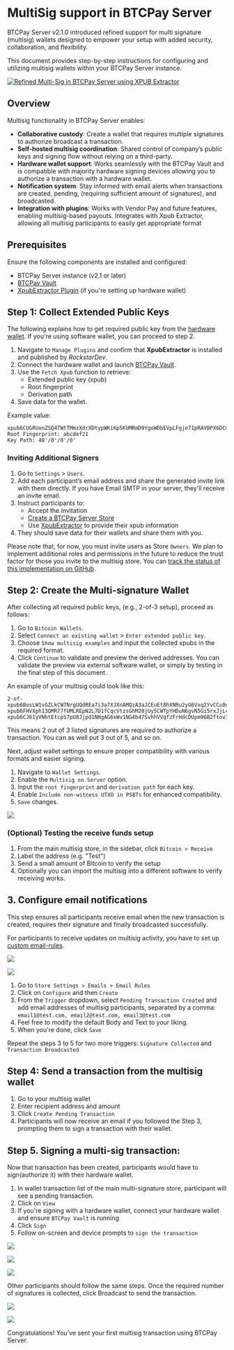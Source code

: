 # MultiSig support in BTCPay Server

BTCPay Server v2.1.0 introduced refined support for multi signature (multisig) wallets designed to empower your setup with added security, collaboration, and flexibility.

This document provides step-by-step instructions for configuring and utilizing multisig wallets within your BTCPay Server instance.

[![Refined Multi-Sig in BTCPay Server using XPUB Extractor](https://img.youtube.com/vi/V95pLvVTAqM/mqdefault.jpg)](https://www.youtube.com/watch?v=V95pLvVTAqM)

## Overview

Multisig functionality in BTCPay Server enables:

- **Collaborative custody**: Create a wallet that requires multiple signatures to authorize broadcast a transaction.
- **Self-hosted multisig coordination**: Shared control of company’s public keys and signing flow without relying on a third-party.
- **Hardware wallet support**: Works seamlessly with the BTCPay Vault and is compatible with majority hardware signing devices allowing you to authorize a transaction with a hardware wallet.
- **Notification system**: Stay informed with email alerts when transactions are created, pending, (requiring sufficient amount of signatures), and broadcasted.
- **Integration with plugins**: Works with Vendor Pay and future features, enabling multisig-based payouts. Integrates with Xpub Extractor, allowing all multisig participants to easily get appropriate format

## Prerequisites

Ensure the following components are installed and configured:

- BTCPay Server instance (v2.1 or later)
- [BTCPay Vault](https://github.com/btcpayserver/BTCPayServer.Vault)
- [XpubExtractor Plugin](https://github.com/btcpayserver/BTCPayServer.Plugins.XpubExtractor) (if you're setting up hardware wallet)

## Step 1: Collect Extended Public Keys

The following explains how to get required public key from the [hardware wallet](https://docs.btcpayserver.org/HardwareWalletIntegration/). If you're using software wallet, you can proceed to step 2.

1. Navigate to `Manage Plugins` and confirm that **XpubExtractor** is installed and published by *RockstarDev*.
2. Connect the hardware wallet and launch [BTCPay Vault](http://docs.btcpayserver.org/HardwareWalletIntegration/).
3. Use the `Fetch Xpub` function to retrieve:
   - Extended public key (xpub)
   - Root fingerprint
   - Derivation path
4. Save data for the wallet.

Example value:

```
xpub6CUGRUonZSQ4TWtTMmzXdrXDtypWKiKp5KUMRmD9YgoWDbEVpLFgje71pRAVBPX6DCmV9HNTLr8GHqKZANvNcFpSZe3kiKsH5Ej7ApG1NVDK
Root Fingerprint: abcdef21
Key Path: 48'/0'/0'/0'
```
### Inviting Additional Signers

1. Go to `Settings` > `Users`.
2. Add each participant’s email address and share the generated invite link with them directly. If you have Email SMTP in your server, they'll receive an invite email.
3. Instruct participants to:
   - Accept the invitation
   - [Create a BTCPay Server Store](https://docs.btcpayserver.org/CreateStore/)
   - Use [XpubExtractor](https://github.com/rockstardev/BTCPayServerPlugins.RockstarDev/tree/1235799827c24d33bfe1095db5169afd39e620f1/Plugins/BTCPayServer.RockstarDev.Plugins.XpubExtractor) to provide their xpub information
4. They should save data for their wallets and share them with you.

Please note that, for now, you must invite users as Store `Owners`. We plan to implement additional roles and permissions in the future to reduce the trust factor for those you invite to the multisig store. You can [track the status of this implementation on GitHub](https://github.com/btcpayserver/btcpayserver/issues/6651).

## Step 2: Create the Multi-signature Wallet

After collecting all required public keys, (e.g., 2-of-3 setup), proceed as follows:

1. Go to `Bitcoin Wallets`.
2. Select `Connect an existing wallet` > `Enter extended public key`.
3. Choose `Show multisig examples` and input the collected xpubs in the required format.
4. Click `Continue` to validate and preview the derived addresses. You can validate the preview via external software wallet, or simply by testing in the final step of this document.

An example of your multisig could look like this:

```
2-of-xpub6BosLW1vGZLkCW7NrgUQdREa7i3a7XJXnAMQzA3aJCEuEt8hXNRu2yG6Vxq2YvCCu8n2eUpZhVz5Zw3eQro2d5Wq8UdD2qhM1YG4ZcnC3kYd-xpub6FHVXph13QMR77fUMLREpN2L7D1fCqcVtzsGhM28jUy5CWTpYHDuN6gvN5Gi5rxJjL45AgXLhSzE27AHZkDwKZgTYaUmYc9rBoF2tuAgf6M-xpub6CJ61yVNhtEtcpS7pU8Jjpd1NHgAG6xWv1NG4b47SvhhVVqfzFrHdcDUpm96B2ftov3qd5uoy6b7bEVcdxQwK6R7T5ndJP8vTWTdS6RBn7Jr
```

This means 2 out of 3 listed signatures are required to authorize a transaction. You can as well put 3 out of 5, and so on.

Next, adjust wallet settings to ensure proper compatibility with various formats and easier signing.

1. Navigate to `Wallet Settings`.
2. Enable the `Multisig on Server` option.
3. Input the `root fingerprint` and `derivation path` for each key.
4. Enable `Include non-witness UTXO in PSBTs` for enhanced compatibility.
5. `Save` changes.

![](./img/multisig/multisig-configuration.png)

### (Optional) Testing the receive funds setup

1. From the main multisig store, in the sidebar, click `Bitcoin > Receive`
2. Label the address (e.g. "Test")
3. Send a small amount of Bitcoin to verify the setup
4. Optionally you can import the multisig into a different software to verify receiving works.

## 3. Configure email notifications

This step ensures all participants receive email when the new transaction is created, requires their signature and finally broadcasted successfully.

For participants to receive updates on multisig activity, you have to set up [custom email-rules](https://docs.btcpayserver.org/Notifications/#email-rules).

![](./img/multisig/multisig-email-rule-configure.png)

![](./img/multisig/multisig-email-rule-create.png)

1. Go to `Store Settings > Emails > Email Rules`
2. Click on `Configure` and then `Create`
3. From the `Trigger` dropdown, select `Pending Transaction Created` and add email addresses of multisig participants, separated by a comma: `email1@test.com, email2@test.com, email3@test.com`
4. Feel free to modify the default Body and Text to your liking.
5. When you're done, click `Save`

Repeat the steps 3 to 5 for two more triggers: `Signature Collected` and `Transaction Broadcasted`

## Step 4: Send a transaction from the multisig wallet

1. Go to your multisig wallet
2. Enter recipient address and amount
3. Click `Create Pending Transaction`
4. Participants will now receive an email if you followed the Step 3, prompting them to sign a transaction with their wallet.


## Step 5. Signing a multi-sig transaction:

Now that transaction has been created, participants would have to sign(authorize it) with their hardware wallet.

1. In wallet transaction list of the main multi-signature store, participant will see a pending transaction.
2. Click on `View`
3. If you're signing with a hardware wallet, connect your hardware wallet and ensure `BTCPay Vault` is running
4. Click `Sign`
5. Follow on-screen and device prompts to `sign the transaction`

![](./img/multisig/multisig-view.png)

![](./img/multisig/multisig-choose-method.png)

![](./img/multisig/multisig-signed-1.png)

Other participants should follow the same steps.  Once the required number of signatures is collected, click Broadcast to send the transaction.

![](./img/multisig/multisig-broadcast.png)

![](./img/multisig/multisig-broadcast-2.png)

Congratulations! You’ve sent your first multisig transaction using BTCPay Server.